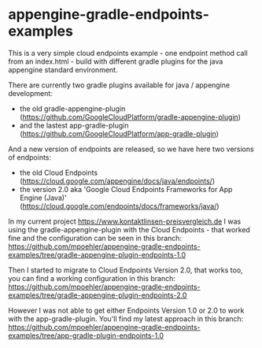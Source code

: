 # appengine-gradle-endpoints-examples

This is a very simple cloud endpoints example - one endpoint method call 
from an index.html - build with different gradle plugins for the java 
appengine standard environment.

There are currently two gradle plugins available for java / appengine development: 
* the old gradle-appengine-plugin (https://github.com/GoogleCloudPlatform/gradle-appengine-plugin)
* and the lastest app-gradle-plugin (https://github.com/GoogleCloudPlatform/app-gradle-plugin)

And a new version of endpoints are released, so we have here two versions 
 of endpoints:
* the old Cloud Endpoints (https://cloud.google.com/appengine/docs/java/endpoints/)
* the version 2.0 aka 'Google Cloud Endpoints Frameworks for App Engine (Java)' (https://cloud.google.com/endpoints/docs/frameworks/java/)

In my current project https://www.kontaktlinsen-preisvergleich.de I was 
using the gradle-appengine-plugin with the Cloud Endpoints - that worked 
fine and the configuration can be seen in this branch:
https://github.com/mpoehler/appengine-gradle-endpoints-examples/tree/gradle-appengine-plugin-endpoints-1.0
 
Then I started to migrate to Cloud Endpoints Version 2.0, that works too, 
you can find a working configuration in this branch:
https://github.com/mpoehler/appengine-gradle-endpoints-examples/tree/gradle-appengine-plugin-endpoints-2.0 

However I was not able to get either Endpoints Version 1.0 or 2.0 to work 
with the app-gradle-plugin. You'll find my latest approach in this branch: 
https://github.com/mpoehler/appengine-gradle-endpoints-examples/tree/app-gradle-plugin-endpoints-1.0


 